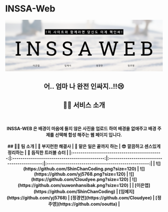 # INSSA-Web

<div align=center>
    <img width="750" src="img/new-img.png">
    <h2> 어.. 엄마 나 완전 인싸지..!!😢 </h2>

## 💁🏻 서비스 소개
<br>
<br>    
<strong>INSSA-WEB<strong> 은 배경이 마음에 들지 않은 사진을 업로드 하여 배경을 없애주고 배경 주제를 선택해 합성 해주는 웹 페이지 입니다.
<br>
<br>    
## 🙌🏻 팀 소개
|                 🤠 부지런한 해결사                  |                🫡 맡은 일은 끝까지 하는                |              😎 깔끔하고 센스있게 정리하는              |                   🤨 듬직한 트러블 슈터                    | 
|:--------------------------------------------:|:---------------------------------------------:|:-------------------------------------------:|:--------------------------------------------------:|
| ![](https://github.com/ShinChanCoding.png?size=120) | ![](https://github.com/yj5768.png?size=120) | ![](https://github.com/Cloudyee.png?size=120) | ![](https://github.com/suwonhansibak.png?size=120) |
|      [이은엽](https://github.com/ShinChanCoding)       |      [임예지](https://github.com/yj5768)       |      [정경연](https://github.com/Cloudyee)       |          [정주영](https://github.com/ooutta)          |
